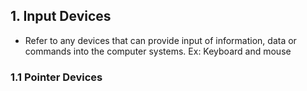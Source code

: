 ## 1. Input Devices
- Refer to any devices that can provide input of information, data or commands into the computer systems. 
Ex: Keyboard and mouse

### 1.1 Pointer Devices
